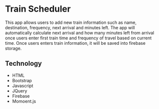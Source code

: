 

<h1>Train Scheduler</h1>

This app allows users to add new train information such as name, destination, frequency, next arrival and minutes left. The app will automatically calculate next arrival and how many minutes left from arrival once users enter first train time and frequency of travel based on current time. Once users enters train information, it will be saved into firebase storage. 

<h2>Technology</h2>
<ul>
<li>HTML</li>
<li>Bootstrap</li>
<li>Javascript</li>
<li>JQuery</li>
<li>Firebase</li>
<li>Momoent.js</li>
</ul>